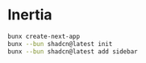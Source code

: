 # Inertia

```bash
bunx create-next-app
bunx --bun shadcn@latest init
bunx --bun shadcn@latest add sidebar
```
